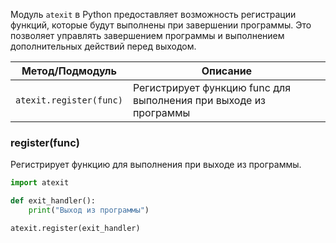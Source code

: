Модуль `atexit` в Python предоставляет возможность регистрации функций,
которые будут выполнены при завершении программы.
Это позволяет управлять завершением программы и выполнением дополнительных действий перед выходом.

| Метод/Подмодуль         | Описание                                                         |
|-------------------------|------------------------------------------------------------------|
| `atexit.register(func)` | Регистрирует функцию func для выполнения при выходе из программы |


### register(func)
Регистрирует функцию для выполнения при выходе из программы.

```python
import atexit

def exit_handler():
    print("Выход из программы")

atexit.register(exit_handler)
```
